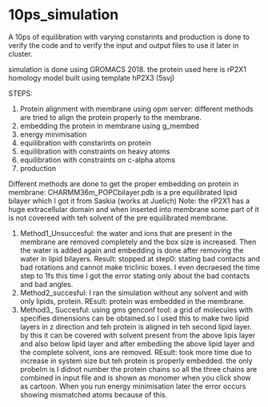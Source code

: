 # 10ps_simulation
A 10ps of equilibration with varying constarints and production is done to verify the code and to verify the input and output files to use it later in cluster.

simulation is done using GROMACS 2018. the protein used here is rP2X1 homology model built using template hP2X3 (5svj)

STEPS: 
1) Protein alignment with membrane using opm server: different methods are tried to align the protein properly to the membrane.
2) embedding the protein in membrane using g_membed
3) energy minimisation
4) equilibration with constarints on protein
5) equilibration with constraints on heavy atoms
6) equilibration with constraints on c-alpha atoms
7) production

Different methods are done to get the proper embedding on protein in membrane: CHARMM36m_POPCbilayer.pdb is a pre equilibrated lipid bilayer which I got it from Saskia (works at Juelich)
Note: the rP2X1 has a huge extracellular domain and when inserted into membrane some part of it is not covereed with teh solvent of the pre equilibrated membrane.
1) Method1_Unsuccesful: the water and ions that are present in the membrane are removed completely and the box size is increased. Then the water is added again and embedding is done after removing the water in lipid bilayers. Result: stopped at step0: stating bad contacts and bad rotations and cannot make triclinic boxes. I even decraesed the time step to 1fs this time I got the error stating only about the bad contacts and bad angles.
2) Method2_succesful: I ran the simulation without any solvent and with only lipids, protein. REsult: protein was embedded in the membrane.
3) Method3_ Succesful: using gms genconf tool: a grid of molecules with specifies dimensions can be obtained.so I used this to make two lipid layers in z direction and teh protein is aligned in teh second lipid layer. by this it can be covered with solvent present from the above lipis layer and also below lipid layer and after embediing the above lipid layer and the complete solvent, ions are removed. REsult: took more time due to increase in system size but teh protein is properly embedded. the only probelm is I didnot number the protein chains so all the three chains are combined in input file and is shown as monomer when you click show as cartoon. When you run energy minimisation later the error occurs showing mismatched atoms because of this.
